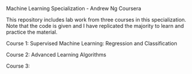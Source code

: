 Machine Learning Specialization - Andrew Ng Coursera

This repository includes lab work from three courses in this specialization. Note that the code is given and I have replicated the majority to learn and practice the material. 

Course 1: Supervised Machine Learning: Regression and Classification

Course 2: Advanced Learning Algorithms

Course 3:
